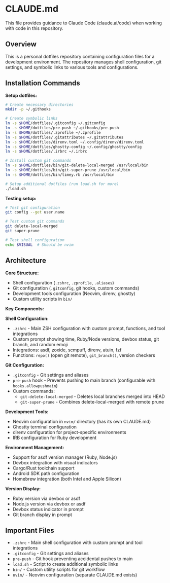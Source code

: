 # CLAUDE.md

This file provides guidance to Claude Code (claude.ai/code) when working with code in this repository.

## Overview

This is a personal dotfiles repository containing configuration files for a development environment. The repository manages shell configuration, git settings, and symbolic links to various tools and configurations.

## Installation Commands

**Setup dotfiles:**
```bash
# Create necessary directories
mkdir -p ~/.githooks

# Create symbolic links
ln -s $HOME/dotfiles/.gitconfig ~/.gitconfig
ln -s $HOME/dotfiles/pre-push ~/.githooks/pre-push
ln -s $HOME/dotfiles/.zprofile ~/.zprofile
ln -s $HOME/dotfiles/.gitattributes ~/.gitattributes
ln -s $HOME/dotfiles/direnv.toml ~/.config/direnv/direnv.toml
ln -s $HOME/dotfiles/ghostty-config ~/.config/ghostty/config
ln -s $HOME/dotfiles/.irbrc ~/.irbrc

# Install custom git commands
ln -s $HOME/dotfiles/bin/git-delete-local-merged /usr/local/bin
ln -s $HOME/dotfiles/bin/git-super-prune /usr/local/bin
ln -s $HOME/dotfiles/bin/timey.rb /usr/local/bin

# Setup additional dotfiles (run load.sh for more)
./load.sh
```

**Testing setup:**
```bash
# Test git configuration
git config --get user.name

# Test custom git commands
git delete-local-merged
git super-prune

# Test shell configuration
echo $VISUAL  # Should be nvim
```

## Architecture

**Core Structure:**
- Shell configuration (`.zshrc`, `.zprofile`, `.aliases`)
- Git configuration (`.gitconfig`, git hooks, custom commands)
- Development tools configuration (Neovim, direnv, ghostty)
- Custom utility scripts in `bin/`

**Key Components:**

**Shell Configuration:**
- `.zshrc` - Main ZSH configuration with custom prompt, functions, and tool integrations
- Custom prompt showing time, Ruby/Node versions, devbox status, git branch, and random emoji
- Integrations: asdf, zoxide, scmpuff, direnv, atuin, fzf
- Functions: `repo()` (open git remote), `git_branch()`, version checkers

**Git Configuration:**
- `.gitconfig` - Git settings and aliases
- `pre-push` hook - Prevents pushing to main branch (configurable with `hooks.allowpushmain`)
- Custom commands:
  - `git-delete-local-merged` - Deletes local branches merged into HEAD
  - `git-super-prune` - Combines delete-local-merged with remote prune

**Development Tools:**
- Neovim configuration in `nvim/` directory (has its own CLAUDE.md)
- Ghostty terminal configuration
- direnv configuration for project-specific environments
- IRB configuration for Ruby development

**Environment Management:**
- Support for asdf version manager (Ruby, Node.js)
- Devbox integration with visual indicators
- Cargo/Rust toolchain support
- Android SDK path configuration
- Homebrew integration (both Intel and Apple Silicon)

**Version Display:**
- Ruby version via devbox or asdf
- Node.js version via devbox or asdf
- Devbox status indicator in prompt
- Git branch display in prompt

## Important Files

- `.zshrc` - Main shell configuration with custom prompt and tool integrations
- `.gitconfig` - Git settings and aliases
- `pre-push` - Git hook preventing accidental pushes to main
- `load.sh` - Script to create additional symbolic links
- `bin/` - Custom utility scripts for git workflow
- `nvim/` - Neovim configuration (separate CLAUDE.md exists)